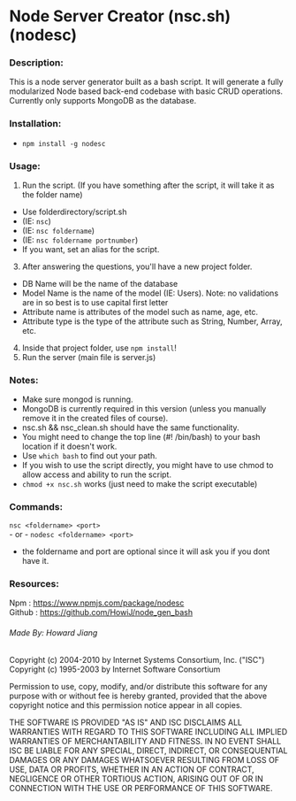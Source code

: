 Node Server Creator (nsc.sh) (nodesc)
===============
### Description:
This is a node server generator built as a bash script. It will generate a fully modularized Node based back-end codebase with basic CRUD operations.
Currently only supports MongoDB as the database.

### Installation:
* `npm install -g nodesc`

### Usage:
1. Run the script. (If you have something after the script, it will take it as the folder name)
 * Use folderdirectory/script.sh 
  * (IE: `nsc`) 
  * (IE: `nsc foldername`)
  * (IE: `nsc foldername portnumber`)
 * If you want, set an alias for the script.
3. After answering the questions, you'll have a new project folder.
 * DB Name will be the name of the database
 * Model Name is the name of the model (IE: Users). Note: no validations are in so best is to use capital first letter
 * Attribute name is attributes of the model such as name, age, etc.
 * Attribute type is the type of the attribute such as String, Number, Array, etc.
4. Inside that project folder, use `npm install`!
5. Run the server (main file is server.js)

### Notes:
* Make sure mongod is running.
* MongoDB is currently required in this version (unless you manually remove it in the created files of course).
* nsc.sh && nsc_clean.sh should have the same functionality. 
* You might need to change the top line (#! /bin/bash) to your bash location if it doesn't work.
 * Use `which bash` to find out your path.
* If you wish to use the script directly, you might have to use chmod to allow access and ability to run the script.
 * `chmod +x nsc.sh` works (just need to make the script executable)

### Commands:
`nsc <foldername> <port>`  
        - or - 
`nodesc <foldername> <port>`  
* the foldername and port are optional since it will ask you if you dont have it.

### Resources:
Npm     : https://www.npmjs.com/package/nodesc   
Github  : https://github.com/HowiJ/node_gen_bash


###### Made By: <i>Howard Jiang</i>

 

Copyright (c) 2004-2010 by Internet Systems Consortium, Inc. ("ISC") 
Copyright (c) 1995-2003 by Internet Software Consortium

Permission to use, copy, modify, and/or distribute this software for any purpose with or without fee is hereby granted, provided that the above copyright notice and this permission notice appear in all copies.

THE SOFTWARE IS PROVIDED "AS IS" AND ISC DISCLAIMS ALL WARRANTIES WITH REGARD TO THIS SOFTWARE INCLUDING ALL IMPLIED WARRANTIES OF MERCHANTABILITY AND FITNESS. IN NO EVENT SHALL ISC BE LIABLE FOR ANY SPECIAL, DIRECT, INDIRECT, OR CONSEQUENTIAL DAMAGES OR ANY DAMAGES WHATSOEVER RESULTING FROM LOSS OF USE, DATA OR PROFITS, WHETHER IN AN ACTION OF CONTRACT, NEGLIGENCE OR OTHER TORTIOUS ACTION, ARISING OUT OF OR IN CONNECTION WITH THE USE OR PERFORMANCE OF THIS SOFTWARE.